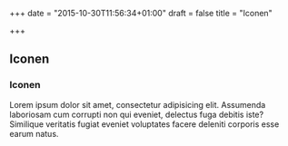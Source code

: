 +++
date = "2015-10-30T11:56:34+01:00"
draft = false
title = "Iconen"

+++

Iconen
------


<div class="panel panel-default">
  <div class="panel-heading">
    <h3 class="panel-title">Iconen</h3>
  </div>
  <div class="panel-body">
    Lorem ipsum dolor sit amet, consectetur adipisicing elit. Assumenda laboriosam cum corrupti non qui eveniet, delectus fuga debitis iste? Similique veritatis fugiat eveniet voluptates facere deleniti corporis esse earum natus.
  </div>
</div>